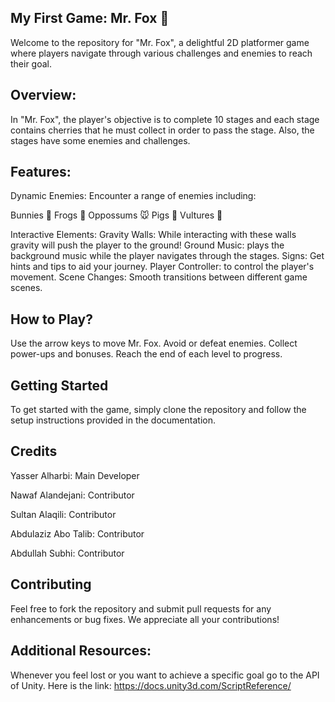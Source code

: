 ## My First Game: Mr. Fox 🦊
Welcome to the repository for "Mr. Fox", a delightful 2D platformer game where players navigate through various challenges and enemies to reach their goal.

## Overview:
In "Mr. Fox", the player's objective is to complete 10 stages and each stage contains cherries that he must collect in order to pass the stage. Also, the stages have some enemies and challenges.

## Features:
Dynamic Enemies: Encounter a range of enemies including:

Bunnies 🐰
Frogs 🐸
Oppossums 🐭
Pigs 🐷
Vultures 🦅

Interactive Elements:
Gravity Walls: While interacting with these walls gravity will push the player to the ground!
Ground Music: plays the background music while the player navigates through the stages.
Signs: Get hints and tips to aid your journey.
Player Controller: to control the player's movement.
Scene Changes: Smooth transitions between different game scenes.

## How to Play? 
Use the arrow keys to move Mr. Fox.
Avoid or defeat enemies.
Collect power-ups and bonuses.
Reach the end of each level to progress.

## Getting Started
To get started with the game, simply clone the repository and follow the setup instructions provided in the documentation.


## Credits
Yasser Alharbi:
Main Developer

Nawaf Alandejani: Contributor

Sultan Alaqili: Contributor

Abdulaziz Abo Talib: Contributor

Abdullah Subhi: Contributor


## Contributing
Feel free to fork the repository and submit pull requests for any enhancements or bug fixes. We appreciate all your contributions!

## Additional Resources:
Whenever you feel lost or you want to achieve a specific goal go to the API of Unity.
Here is the link: https://docs.unity3d.com/ScriptReference/
